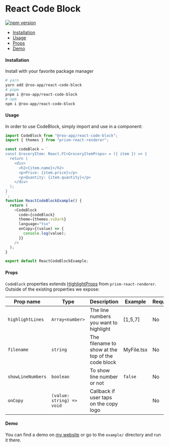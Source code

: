 # React Code Block

[![npm version](https://badge.fury.io/js/@roo-app%2Freact-code-block.svg)](https://badge.fury.io/js/@roo-app%2Freact-code-block)

- [Installation](#installation)
- [Usage](#usage)
- [Props](#props)
- [Demo](#demo)

#### Installation

Install with your favorite package manager

```bash
# yarn
yarn add @roo-app/react-code-block
# pnpm
pnpm i @roo-app/react-code-block
# npm
npm i @roo-app/react-code-block
```

#### Usage

In order to use CodeBlock, simply import and use in a component:

```typescript
import CodeBlock from "@roo-app/react-code-block";
import { themes } from "prism-react-renderer";

const codeBlock = `
const GroceryItem: React.FC<GroceryItemProps> = ({ item }) => {
  return (
    <div>
      <h2>{item.name}</h2>
      <p>Price: {item.price}</p>
      <p>Quantity: {item.quantity}</p>
    </div>
  );
}
`;
function ReactCodeBlockExample() {
  return (
    <CodeBlock
      code={codeBlock}
      theme={themes.vsDark}
      language="tsx"
      onCopy={(value) => {
        console.log(value);
      }}
    />
  );
}

export default ReactCodeBlockExample;
```

#### Props

`CodeBlock` properties extends [HighlightProps](https://github.com/FormidableLabs/prism-react-renderer/blob/f27b612fe71865bde05f66faa3902b4daadce210/packages/prism-react-renderer/src/types.ts#L54-L60) from `prism-react-renderer`. Outside of the existing properties we expose:

| Prop name         | Type                      | Description                                       | Example    | Required |
| ----------------- | ------------------------- | ------------------------------------------------- | ---------- | -------- |
| `highlightLines`  | `Array<number>`           | The line numbers you want to highlight            | [1,5,7]    | No       |
| `filename`        | `string`                  | The filename to show at the top of the code block | MyFile.tsx | No       |
| `showLineNumbers` | `boolean`                 | To show line number or not                        | `false`    | No       |
| `onCopy`          | `(value: string) => void` | Callback if user taps on the copy logo            |            | No       |

#### Demo

You can find a demo on [my website](https://roo.app/code-block) or go to the `example/` directory and run it there.
